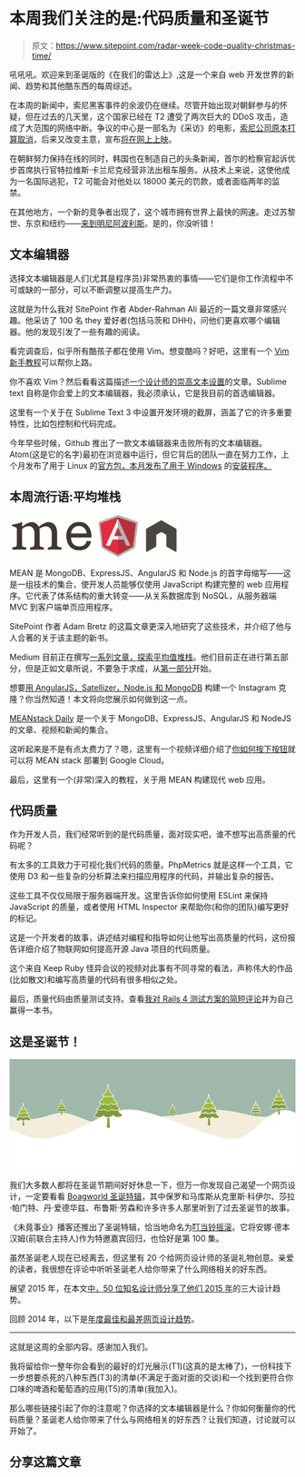 # 本周我们关注的是:代码质量和圣诞节

> 原文：<https://www.sitepoint.com/radar-week-code-quality-christmas-time/>

吼吼吼。欢迎来到圣诞版的《在我们的雷达上》,这是一个来自 web 开发世界的新闻、趋势和其他酷东西的每周综述。

在本周的新闻中，索尼黑客事件的余波仍在继续。尽管开始出现对朝鲜参与的怀疑，但在过去的几天里，这个国家已经在 T2 遭受了两次巨大的 DDoS 攻击，造成了大范围的网络中断。争议的中心是一部名为《采访》的电影，[索尼公司原本打算取消](http://variety.com/2014/film/news/sony-has-no-further-release-plans-for-the-interview-1201382167/)，后来又改变主意，宣布[将在网上上映](http://www.geek.com/news/sony-blesses-everyone-with-the-interview-on-christmas-day-1612367/)。

在朝鲜努力保持在线的同时，韩国也在制造自己的头条新闻，首尔的检察官起诉优步首席执行官特拉维斯·卡兰尼克经营非法出租车服务。从技术上来说，这使他成为一名国际逃犯，T2 可能会对他处以 18000 美元的罚款，或者面临两年的监禁。

在其他地方，一个新的竞争者出现了，这个城市拥有世界上最快的网速。走过苏黎世、东京和纽约——[来到明尼阿波利斯](http://arstechnica.com/information-technology/2014/12/minneapolis-residents-to-get-10-gigabit-fiber-for-400-per-month/)。是的，你没听错！

## 文本编辑器

选择文本编辑器是人们(尤其是程序员)非常热衷的事情——它们是你工作流程中不可或缺的一部分，可以不断调整以提高生产力。

这就是为什么我对 SitePoint 作者 Abder-Rahman Ali 最近的一篇文章非常感兴趣。他采访了 100 名 they 爱好者(包括马茨和 DHH)，问他们更喜欢哪个编辑器。他的发现引发了一些有趣的阅读。

看完调查后，似乎所有酷孩子都在使用 Vim。想变酷吗？好吧，这里有一个 [Vim 新手教程](http://www.dillonhale.com/index.php/blog/linux-tutorials/vim-tutorial-beginners/)可以帮你上路。

你不喜欢 Vim？然后看看这篇描述[一个设计师的崇高文本设置](https://medium.com/design-notes/a-designers-sublime-text-setup-e3963f8d79da)的文章。Sublime text 自称是你会爱上的文本编辑器，我必须承认，它是我目前的首选编辑器。

这里有一个关于在 Sublime Text 3 中设置开发环境的截屏，涵盖了它的许多重要特性，比如包控制和代码完成。

今年早些时候，Github 推出了一款文本编辑器来击败所有的文本编辑器。Atom(这是它的名字)最初在浏览器中运行，但它背后的团队一直在努力工作，上个月发布了用于 Linux 的[官方包，本月发布了用于 Windows](http://blog.atom.io/2014/11/05/linux-packages.html) 的[安装程序。](http://blog.atom.io/2014/12/10/a-windows-installer-and-updater.html)

## 本周流行语:平均堆栈

![MEAN Stack](img/29735c0ddb1a2ebf2c945f897bfba8fd.png)

MEAN 是 MongoDB、ExpressJS、AngularJS 和 Node.js 的首字母缩写——这是一组技术的集合，使开发人员能够仅使用 JavaScript 构建完整的 web 应用程序。它代表了体系结构的重大转变——从关系数据库到 NoSQL，从服务器端 MVC 到客户端单页应用程序。

SitePoint 作者 Adam Bretz 的这篇文章更深入地研究了这些技术，并介绍了他与人合著的关于该主题的新书。

Medium 目前正在撰写[一系列文章，探索平均值堆栈](https://medium.com/@joshuawcomeau/lets-play-mean-part-v-499bdd65385e)。他们目前正在进行第五部分，但是正如文章所说，不要急于求成，从[第一部分](https://medium.com/@joshuawcomeau/feelin-mean-8bd942df37d3)开始。

想要[用 AngularJS，Satellizer，Node.js 和 MongoDB](https://hackhands.com/building-instagram-clone-angularjs-satellizer-nodejs-mongodb/) 构建一个 Instagram 克隆？你当然知道！本文将向您展示如何做到这一点。

[MEANstack Daily](http://paper.li/nottinghamrobin/1412344024) 是一个关于 MongoDB、ExpressJS、AngularJS 和 NodeJS 的文章、视频和新闻的集合。

这听起来是不是有点太费力了？嗯，这里有一个视频详细介绍了[你如何按下按钮](https://www.youtube.com/watch?v=eSVQVauLezA)就可以将 MEAN stack 部署到 Google Cloud。

最后，这里有一个(非常)深入的教程，关于用 MEAN 构建现代 web 应用。

## 代码质量

作为开发人员，我们经常听到的是代码质量，面对现实吧，谁不想写出高质量的代码呢？

有太多的工具致力于可视化我们代码的质量。PhpMetrics 就是这样一个工具，它使用 D3 和一些复杂的分析算法来扫描应用程序的代码，并输出复杂的报告。

这些工具不仅仅局限于服务器端开发。这里告诉你如何使用 ESLint 来保持 JavaScript 的质量，或者使用 HTML Inspector 来帮助你(和你的团队)编写更好的标记。

这是一个开发者的故事，讲述结对编程和指导如何让他写出高质量的代码，这份报告详细介绍了物联网如何提高开源 Java 项目的代码质量。

这个来自 Keep Ruby 怪异会议的视频对此事有不同寻常的看法，声称伟大的作品(比如散文)和编写高质量的代码有很多相似之处。

最后，质量代码由质量测试支持。查看[我对 Rails 4 测试方案的简短评论](https://www.sitepoint.com/want-christmas-rails-4-test-prescriptions/)并为自己赢得一本书。

## 这是圣诞节！

![Christmas card](img/9b45c066335f9893bb49c87bba309074.png)

我们大多数人都将在圣诞节期间好好休息一下，但万一你发现自己渴望一个网页设计，一定要看看 [Boagworld 圣诞特辑](https://boagworld.com/season/10/episode/happy-christmas-boagworld-show/)，其中保罗和马库斯从克里斯·科伊尔、莎拉·帕门特、丹·爱德华兹、布鲁斯·劳森和许多许多人那里听到了过去圣诞节的故事。

《未竟事业》播客还推出了圣诞特辑，恰当地命名为[叮当铃摇滚](http://unfinished.bz/100)。它将安娜·德本汉姆(前联合主持人)作为特邀嘉宾回归，也恰好是第 100 集。

虽然圣诞老人现在已经离去，但这里有 20 个给网页设计师的圣诞礼物创意。亲爱的读者，我很想在评论中听听圣诞老人给你带来了什么网络相关的好东西。

展望 2015 年，在本文[中，50 位知名设计师分享了他们 2015 年](http://foundersgrid.com/design-trends-2015)的三大设计趋势。

回顾 2014 年，以下是[年度最佳和最差网页设计趋势](http://marketblog.envato.com/trends/best-worst-web-design-trends-2014/)。

* * *

这就是这周的全部内容。感谢加入我们。

我将留给你一整年你会看到的最好的灯光展示(T1)(这真的是太棒了)，一份科技下一步想要杀死的八种东西(T3)的清单(不满足于面对面的交谈)和一个找到更符合你口味的啤酒和葡萄酒的应用(T5)的清单(我加入)。

那么哪些链接引起了你的注意呢？你选择的文本编辑器是什么？你如何衡量你的代码质量？圣诞老人给你带来了什么与网络相关的好东西？让我们知道，讨论就可以开始了。

## 分享这篇文章
